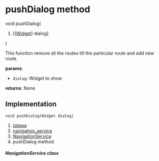 
<div>

# pushDialog method

</div>


void pushDialog(

1.  [[[Widget](https://api.flutter.dev/flutter/widgets/Widget-class.md)]
    dialog]

)



This function remove all the routes till the particular route and add
new route.

**params**:

-   `dialog`: Widget to show

**returns**: None



## Implementation

``` language-dart
void pushDialog(Widget dialog) 
```







1.  [talawa](../../index.md)
2.  [navigation_service](../../services_navigation_service/)
3.  [NavigationService](../../services_navigation_service/NavigationService-class.md)
4.  pushDialog method

##### NavigationService class







